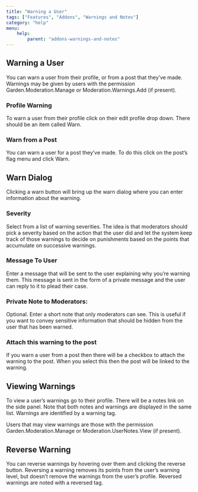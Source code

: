 ```yaml
---
title: "Warning a User"
tags: ["Features", "Addons", "Warnings and Notes"]
category: "help"
menu:
    help:
        parent: "addons-warnings-and-notes"
---
```


## Warning a User

You can warn a user from their profile, or from a post that they’ve made. Warnings may be given by users with the permission Garden.Moderation.Manage or Moderation.Warnings.Add (if present).

### Profile Warning

To warn a user from their profile click on their edit profile drop down. There should be an item called Warn.

### Warn from a Post

You can warn a user for a post they’ve made. To do this click on the post’s flag menu and click Warn.

## Warn Dialog

Clicking a warn button will bring up the warn dialog where you can enter information about the warning.

### Severity

Select from a list of warning severities. The idea is that moderators should pick a severity based on the action that the user did and let the system keep track of those warnings to decide on punishments based on the points that accumulate on successive warnings.

### Message To User

Enter a message that will be sent to the user explaining why you’re warning them. This message is sent in the form of a private message and the user can reply to it to plead their case.

### Private Note to Moderators:

Optional. Enter a short note that only moderators can see. This is useful if you want to convey sensitive information that should be hidden from the user that has been warned.

### Attach this warning to the post

If you warn a user from a post then there will be a checkbox to attach the warning to the post. When you select this then the post will be linked to the warning.

## Viewing Warnings

To view a user’s warnings go to their profile. There will be a notes link on the side panel. Note that both notes and warnings are displayed in the same list. Warnings are identified by a warning tag.

Users that may view warnings are those with the permission Garden.Moderation.Manage or Moderation.UserNotes.View (if present).

## Reverse Warning

You can reverse warnings by hovering over them and clicking the reverse button. Reversing a warning removes its points from the user’s warning level, but doesn’t remove the warnings from the user’s profile. Reversed warnings are noted with a reversed tag.
